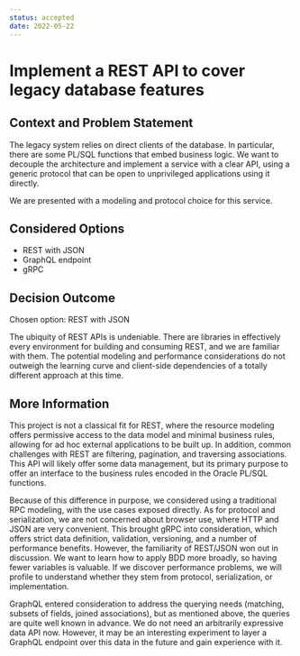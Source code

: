 ```yaml
---
status: accepted
date: 2022-05-22
---
```

# Implement a REST API to cover legacy database features

## Context and Problem Statement

The legacy system relies on direct clients of the database. In particular,
there are some PL/SQL functions that embed business logic. We want to decouple
the architecture and implement a service with a clear API, using a generic
protocol that can be open to unprivileged applications using it directly.

We are presented with a modeling and protocol choice for this service.

## Considered Options

* REST with JSON
* GraphQL endpoint
* gRPC

## Decision Outcome

Chosen option: REST with JSON

The ubiquity of REST APIs is undeniable. There are libraries in effectively
every environment for building and consuming REST, and we are familiar with
them. The potential modeling and performance considerations do not outweigh
the learning curve and client-side dependencies of a totally different
approach at this time.

## More Information

This project is not a classical fit for REST, where the resource modeling
offers permissive access to the data model and minimal business rules, allowing
for ad hoc external applications to be built up. In addition, common challenges
with REST are filtering, pagination, and traversing associations. This API will
likely offer some data management, but its primary purpose to offer an
interface to the business rules encoded in the Oracle PL/SQL functions.

Because of this difference in purpose, we considered using a traditional RPC
modeling, with the use cases exposed directly. As for protocol and
serialization, we are not concerned about browser use, where HTTP and JSON are
very convenient. This brought gRPC into consideration, which offers strict data
definition, validation, versioning, and a number of performance benefits.
However, the familiarity of REST/JSON won out in discussion. We want to learn
how to apply BDD more broadly, so having fewer variables is valuable. If we
discover performance problems, we will profile to understand whether they stem
from protocol, serialization, or implementation.

GraphQL entered consideration to address the querying needs (matching, subsets
of fields, joined associations), but as mentioned above, the queries are quite
well known in advance. We do not need an arbitrarily expressive data API now.
However, it may be an interesting experiment to layer a GraphQL endpoint over
this data in the future and gain experience with it.
